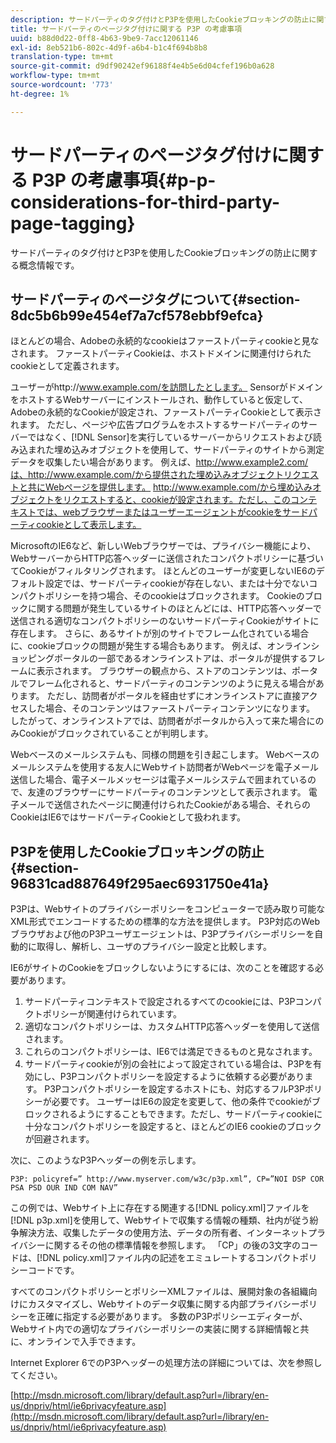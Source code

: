 ```yaml
---
description: サードパーティのタグ付けとP3Pを使用したCookieブロッキングの防止に関する概念情報です。
title: サードパーティのページタグ付けに関する P3P の考慮事項
uuid: b88d0d22-0ff8-4b63-9be9-7acc12061146
exl-id: 8eb521b6-802c-4d9f-a6b4-b1c4f694b8b8
translation-type: tm+mt
source-git-commit: d9df90242ef96188f4e4b5e6d04cfef196b0a628
workflow-type: tm+mt
source-wordcount: '773'
ht-degree: 1%

---
```


# サードパーティのページタグ付けに関する P3P の考慮事項{#p-p-considerations-for-third-party-page-tagging}

サードパーティのタグ付けとP3Pを使用したCookieブロッキングの防止に関する概念情報です。

## サードパーティのページタグについて{#section-8dc5b6b99e454ef7a7cf578ebbf9efca}

ほとんどの場合、Adobeの永続的なcookieはファーストパーティcookieと見なされます。 ファーストパーティCookieは、ホストドメインに関連付けられたcookieとして定義されます。

ユーザーがhttp://www.example.com/を訪問したとします。 SensorがドメインをホストするWebサーバーにインストールされ、動作していると仮定して、Adobeの永続的なCookieが設定され、ファーストパーティCookieとして表示されます。 ただし、ページや広告プログラムをホストするサードパーティのサーバーではなく、[!DNL Sensor]を実行しているサーバーからリクエストおよび読み込まれた埋め込みオブジェクトを使用して、サードパーティのサイトから測定データを収集したい場合があります。 例えば、http://www.example2.com/は、http://www.example.com/から提供された埋め込みオブジェクトリクエストと共にWebページを提供します。 http://www.example.com/から埋め込みオブジェクトをリクエストすると、cookieが設定されます。ただし、このコンテキストでは、webブラウザーまたはユーザーエージェントがcookieをサードパーティcookieとして表示します。

MicrosoftのIE6など、新しいWebブラウザーでは、プライバシー機能により、WebサーバーからHTTP応答ヘッダーに送信されたコンパクトポリシーに基づいてCookieがフィルタリングされます。 ほとんどのユーザーが変更しないIE6のデフォルト設定では、サードパーティcookieが存在しない、または十分でないコンパクトポリシーを持つ場合、そのcookieはブロックされます。 Cookieのブロックに関する問題が発生しているサイトのほとんどには、HTTP応答ヘッダーで送信される適切なコンパクトポリシーのないサードパーティCookieがサイトに存在します。 さらに、あるサイトが別のサイトでフレーム化されている場合に、cookieブロックの問題が発生する場合もあります。 例えば、オンラインショッピングポータルの一部であるオンラインストアは、ポータルが提供するフレームに表示されます。 ブラウザーの観点から、ストアのコンテンツは、ポータルでフレーム化されると、サードパーティのコンテンツのように見える場合があります。 ただし、訪問者がポータルを経由せずにオンラインストアに直接アクセスした場合、そのコンテンツはファーストパーティコンテンツになります。 したがって、オンラインストアでは、訪問者がポータルから入って来た場合にのみCookieがブロックされていることが判明します。

Webベースのメールシステムも、同様の問題を引き起こします。 Webベースのメールシステムを使用する友人にWebサイト訪問者がWebページを電子メール送信した場合、電子メールメッセージは電子メールシステムで囲まれているので、友達のブラウザーにサードパーティのコンテンツとして表示されます。 電子メールで送信されたページに関連付けられたCookieがある場合、それらのCookieはIE6ではサードパーティCookieとして扱われます。

## P3Pを使用したCookieブロッキングの防止{#section-96831cad887649f295aec6931750e41a}

P3Pは、Webサイトのプライバシーポリシーをコンピューターで読み取り可能なXML形式でエンコードするための標準的な方法を提供します。 P3P対応のWebブラウザおよび他のP3Pユーザエージェントは、P3Pプライバシーポリシーを自動的に取得し、解析し、ユーザのプライバシー設定と比較します。

IE6がサイトのCookieをブロックしないようにするには、次のことを確認する必要があります。

1. サードパーティコンテキストで設定されるすべてのcookieには、P3Pコンパクトポリシーが関連付けられています。
1. 適切なコンパクトポリシーは、カスタムHTTP応答ヘッダーを使用して送信されます。
1. これらのコンパクトポリシーは、IE6では満足できるものと見なされます。
1. サードパーティcookieが別の会社によって設定されている場合は、P3Pを有効にし、P3Pコンパクトポリシーを設定するように依頼する必要があります。 P3Pコンパクトポリシーを設定するホストにも、対応するフルP3Pポリシーが必要です。 ユーザーはIE6の設定を変更して、他の条件でcookieがブロックされるようにすることもできます。ただし、サードパーティcookieに十分なコンパクトポリシーを設定すると、ほとんどのIE6 cookieのブロックが回避されます。

次に、このようなP3Pヘッダーの例を示します。

```
P3P: policyref=” http://www.myserver.com/w3c/p3p.xml”, CP=”NOI DSP COR PSA PSD OUR IND COM NAV”
```

この例では、Webサイト上に存在する関連する[!DNL policy.xml]ファイルを[!DNL p3p.xml]を使用して、Webサイトで収集する情報の種類、社内が従う紛争解決方法、収集したデータの使用方法、データの所有者、インターネットプライバシーに関するその他の標準情報を参照します。 「CP」の後の3文字のコードは、[!DNL policy.xml]ファイル内の記述をエミュレートするコンパクトポリシーコードです。

すべてのコンパクトポリシーとポリシーXMLファイルは、展開対象の各組織向けにカスタマイズし、Webサイトのデータ収集に関する内部プライバシーポリシーを正確に指定する必要があります。 多数のP3Pポリシーエディターが、Webサイト内での適切なプライバシーポリシーの実装に関する詳細情報と共に、オンラインで入手できます。

Internet Explorer 6でのP3Pヘッダーの処理方法の詳細については、次を参照してください。

[http://msdn.microsoft.com/library/default.asp?url=/library/en-us/dnpriv/html/ie6privacyfeature.asp](http://msdn.microsoft.com/library/default.asp?url=/library/en-us/dnpriv/html/ie6privacyfeature.asp)

